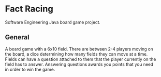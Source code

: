# Fact Racing

Software Engineering Java board game project.

## General

A board game with a 6x10 field. There are between 2-4 players moving on the board, a dice determining how many fields they can move at a time. Fields can have a question attached to them that the player currently on the field has to answer. Answering questions awards you points that you need in order to win the game.
